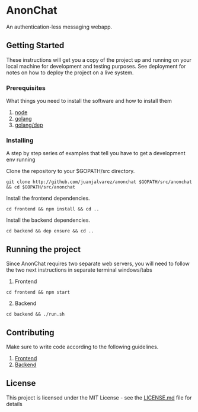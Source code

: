 # AnonChat

An authentication-less messaging webapp.

## Getting Started

These instructions will get you a copy of the project up and running on your local machine for development and testing purposes. See deployment for notes on how to deploy the project on a live system.

### Prerequisites

What things you need to install the software and how to install them


1. [node](https://nodejs.org/en/)
2. [golang](https://golang.org/)
3. [golang/dep](https://github.com/golang/dep)


### Installing

A step by step series of examples that tell you have to get a development env running

Clone the repository to your $GOPATH/src directory.

```
git clone http://github.com/juanjalvarez/anonchat $GOPATH/src/anonchat && cd $GOPATH/src/anonchat
```

Install the frontend dependencies.

```
cd frontend && npm install && cd ..
```

Install the backend dependencies.

```
cd backend && dep ensure && cd ..
```

## Running the project

Since AnonChat requires two separate web servers, you will need to follow the two next instructions in separate terminal windows/tabs

1. Frontend
```
cd frontend && npm start
```

2. Backend
```
cd backend && ./run.sh
```

## Contributing

Make sure to write code according to the following guidelines.

1. [Frontend](https://standardjs.com/rules.html)
2. [Backend](https://github.com/golang/go/wiki/CodeReviewComments)

## License

This project is licensed under the MIT License - see the [LICENSE.md](LICENSE.md) file for details
